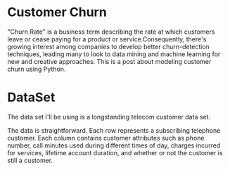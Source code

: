 # Customer Churn
"Churn Rate" is a business term describing the rate at which customers leave or cease paying for a product or service.Consequently, there's growing interest among companies to develop better churn-detection techniques, leading many to look to data mining and machine learning for new and creative approaches. This is a post about modeling customer churn using Python.
# DataSet
The data set I'll be using is a longstanding telecom customer data set.

The data is straightforward. Each row represents a subscribing telephone customer. Each column contains customer attributes such as phone number, call minutes used during different times of day, charges incurred for services, lifetime account duration, and whether or not the customer is still a customer.
